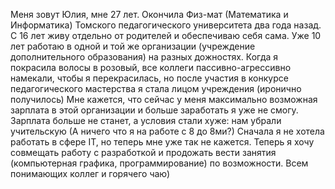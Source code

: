 Меня зовут Юлия, мне 27 лет. Окончила Физ-мат (Математика и Информатика) Томского педагогического университета два года назад.
С 16 лет живу отдельно от родителей и обеспечиваю себя сама. 
Уже 10 лет работаю в одной и той же организации (учреждение дополнительного образования) на разных дожностях.
Когда я покрасила волосы в розовый, все коллеги пассивно-агрессивно намекали, чтобы я перекрасилась, но после участия в конкурсе педагогического мастерства я стала лицом учреждения (иронично получилось)
Мне кажется, что сейчас у меня максимально возможная зарплата в этой организации и больше заработать я уже не смогу.
Зарплата больше не станет, а условия стали хуже: нам убрали учительскую (А ничего что я на работе с 8 до 8ми?)
Сначала я не хотела работать в сфере IT, но теперь мне уже так не кажется.
Теперь я хочу совмещать работу с разработкой и продожать вести занятия (компьютерная графика, программирование) по возможности.
Всем понимающих коллег и горячего чаю)
